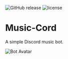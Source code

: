 ![GitHub release](https://img.shields.io/github/release/JGriffin34432/music-cord.svg?style=for-the-badge)
![license](https://img.shields.io/github/license/JGriffin34432/Music-cord.svg?style=for-the-badge)

# Music-Cord
A simple Discord music bot.

![Bot Avatar](http://i68.tinypic.com/2els5ue.png)
